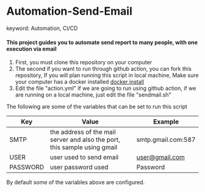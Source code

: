 # Automation-Send-Email

keyword: Automation, CI/CD

#### This project guides you to automate send report to many people, with one execution via email

1. First, you must clone this repository on your computer
2. The second if you want to run through github action, you can fork this repository, If you will plan running this script in local machine, Make sure your computer has a docker installed [docker install](https://docs.docker.com/install/)
3. Edit the file "action.yml" if we are going to run using github action, if we are running on a local machine, just edit the file "sendmail.sh"

The following are some of the variables that can be set to run this script

| Key              | Value                                                                                                                                                 | Example                       |
|------------------|-------------------------------------------------------------------------------------------------------------------------------------------------------|-------------------------------|
| SMTP        | the address of the mail server and also the port, this sample using gmail                                                                                                                               | smtp.gmail.com:587 |
| USER    | user used to send email                                                    | user@gmail.com    |
| PASSWORD         | user password used | Password        |

By default some of the variables above are configured.
